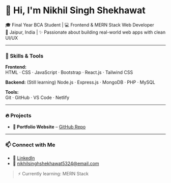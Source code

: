 # 👋 Hi, I'm Nikhil Singh Shekhawat

🎓 Final Year BCA Student | 💻 Frontend & MERN Stack Web Developer  
📍 Jaipur, India | ✨ Passionate about building real-world web apps with clean UI/UX

---

### 🚀 Skills & Tools

**Frontend:**  
HTML · CSS · JavaScript · Bootstrap · React.js · Tailwind CSS  

**Backend:**  (Still learning) 
Node.js · Express.js · MongoDB · PHP · MySQL 

**Tools:**  
Git · GitHub · VS Code · Netlify  

---

### 🔥 Projects

- **📄 Portfolio Website** – [GitHub Repo](https://github.com/YOURUSERNAME/portfolio)

---

### 📫 Connect with Me

- 💼 [LinkedIn](https://www.linkedin.com/in/YOURUSERNAME/)
- 📧 nikhilsinghshekhawat5324@email.com

> ⚡ Currently learning: MERN Stack 

